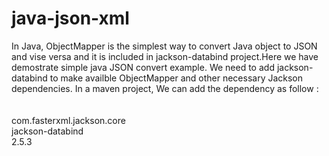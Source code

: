 # java-json-xml
In Java, ObjectMapper is the simplest way to convert Java object to JSON and vise versa and it is included in jackson-databind project.Here we have demostrate simple java JSON convert example. We need to add jackson-databind to make availble ObjectMapper and other necessary Jackson dependencies.
In a maven project, We can add the dependency as follow : 
<br>
 <dependencies>
 <br>
        <dependency>
         <br>
            <groupId>com.fasterxml.jackson.core</groupId>
         <br>
            <artifactId>jackson-databind</artifactId>
         <br>
            <version>2.5.3</version>
         <br>
        </dependency>
 <br>
    </dependencies>
    <br>
    <br>
    
   
